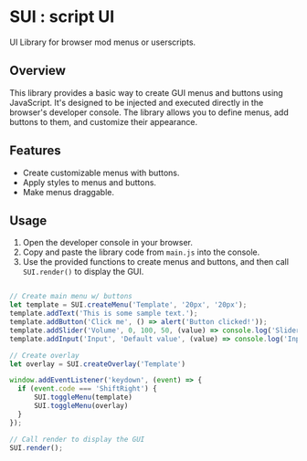 # SUI : script UI
UI Library for browser mod menus or userscripts.

## Overview

This library provides a basic way to create GUI menus and buttons using JavaScript. It's designed to be injected and executed directly in the browser's developer console. The library allows you to define menus, add buttons to them, and customize their appearance.

## Features

- Create customizable menus with buttons.
- Apply styles to menus and buttons.
- Make menus draggable.

## Usage

1. Open the developer console in your browser.
2. Copy and paste the library code from `main.js` into the console.
3. Use the provided functions to create menus and buttons, and then call `SUI.render()` to display the GUI.

```javascript

// Create main menu w/ buttons
let template = SUI.createMenu('Template', '20px', '20px');
template.addText('This is some sample text.');
template.addButton('Click me', () => alert('Button clicked!'));
template.addSlider('Volume', 0, 100, 50, (value) => console.log('Slider value:', value));
template.addInput('Input', 'Default value', (value) => console.log('Input value:', value));

// Create overlay
let overlay = SUI.createOverlay('Template')

window.addEventListener('keydown', (event) => {
  if (event.code === 'ShiftRight') {
      SUI.toggleMenu(template)
      SUI.toggleMenu(overlay)
  }
});

// Call render to display the GUI
SUI.render();

```
